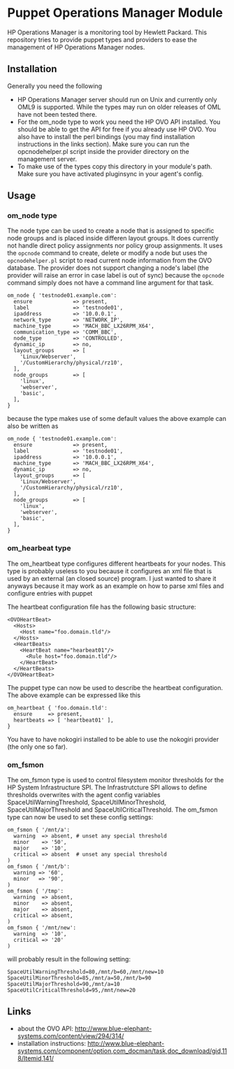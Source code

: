 Puppet Operations Manager Module
=================================

HP Operations Manager is a monitoring tool by Hewlett Packard. This repository
tries to provide puppet types and providers to ease the management of HP Operations
Manager nodes.

Installation
------------

Generally you need the following
* HP Operations Manager server should run on Unix and currently only OML9 is supported.
  While the types may run on older releases of OML have not been tested there.
* For the om\_node type to work you need the HP OVO API installed. You should be able to get
  the API for free if you already use HP OVO. You also have to install the perl bindings
  (you may find installation instructions in the links section). Make sure you can
  run the opcnodehelper.pl script inside the provider directory on the management server.
* To make use of the types copy this directory in your module's path. Make sure you have
  activated pluginsync in your agent's config.

Usage
-----

### om\_node type

The node type can be used to create a node that is assigned to specific node groups and is placed inside differen layout groups.
It does currently not handle direct policy assignments nor policy group assignments. It uses the `opcnode` command to create, delete
or modify a node but uses the `opcnodehelper.pl` script to read current node information from the OVO database. The provider does not
support changing a node's label (the provider will raise an error in case label is out of sync) because the `opcnode` command simply
does not have a command line argument for that task.

    om_node { 'testnode01.example.com':
      ensure             => present,
      label              => 'testnode01',
      ipaddress          => '10.0.0.1',
      network_type       => 'NETWORK_IP',
      machine_type       => 'MACH_BBC_LX26RPM_X64',
      communication_type => 'COMM_BBC',
      node_type          => 'CONTROLLED',
      dynamic_ip         => no,
      layout_groups      => [
        'Linux/Webserver',
        '/CustomHierarchy/physical/rz10',
      ],
      node_groups        => [
        'linux',
        'webserver',
        'basic',
      ],
    }

because the type makes use of some default values the above example can also be written as

    om_node { 'testnode01.example.com':
      ensure             => present,
      label              => 'testnode01',
      ipaddress          => '10.0.0.1',
      machine_type       => 'MACH_BBC_LX26RPM_X64',
      dynamic_ip         => no,
      layout_groups      => [
        'Linux/Webserver',
        '/CustomHierarchy/physical/rz10',
      ],
      node_groups        => [
        'linux',
        'webserver',
        'basic',
      ],
    }

### om\_hearbeat type

The om\_heartbeat type configures different heartbeats for your nodes.
This type is probably useless to you because it configures an xml file that is used by an
external (an closed source) program. I just wanted to share it anyways because it may work
as an example on how to parse xml files and configure entries with puppet

The heartbeat configuration file has the following basic structure:

    <OVOHeartBeat>
      <Hosts>
        <Host name="foo.domain.tld"/>
      </Hosts>
      <HeartBeats>
        <HeartBeat name="hearbeat01"/>
          <Rule host="foo.domain.tld"/>
        </HeartBeat>
      </HeartBeats>
    </OVOHeartBeat>

The puppet type can now be used to describe the heartbeat configuration. The above example can be expressed like this

    om_heartbeat { 'foo.domain.tld':
      ensure     => present,
      heartbeats => [ 'heartbeat01' ],
    }

You have to have nokogiri installed to be able to use the nokogiri provider (the only one so far).

### om\_fsmon

The om\_fsmon type is used to control filesystem monitor thresholds for the HP System Infrastructure SPI. The
Infrastrutcture SPI allows to define thresholds overwrites with the agent config variables SpaceUtilWarningThreshold,
SpaceUtilMinorThreshold, SpaceUtilMajorThreshold and SpaceUtilCriticalThreshold. The om\_fsmon type can now be used
to set these config settings:

    om_fsmon { '/mnt/a':
      warning  => absent, # unset any special threshold
      minor    => '50',
      major    => '10',
      critical => absent  # unset any special threshold
    )
    om_fsmon { '/mnt/b':
      warning => '60',
      minor   => '90',
    )
    om_fsmon { '/tmp':
      warning  => absent,
      minor    => absent,
      major    => absent,
      critical => absent,
    )
    om_fsmon { '/mnt/new':
      warning  => '10',
      critical => '20'
    )

will probably result in the following setting:

    SpaceUtilWarningThreshold=80,/mnt/b=60,/mnt/new=10
    SpaceUtilMinorThreshold=85,/mnt/a=50,/mnt/b=90
    SpaceUtilMajorThreshold=90,/mnt/a=10
    SpaceUtilCriticalThreshold=95,/mnt/new=20

Links
-----
* about the OVO API: http://www.blue-elephant-systems.com/content/view/294/314/
* installation instructions: http://www.blue-elephant-systems.com/component/option,com_docman/task,doc_download/gid,118/Itemid,141/
